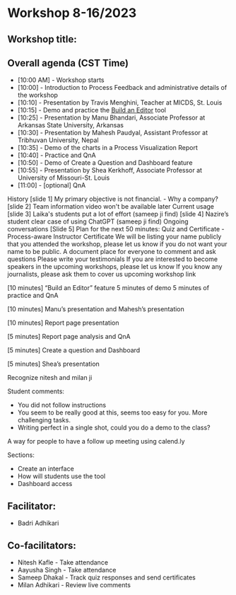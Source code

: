 # Workshop 8-16/2023
## Workshop title: 
## Overall agenda (CST Time)
- [10:00 AM] - Workshop starts
- [10:00] - Introduction to Process Feedback and administrative details of the workshop
- [10:10] - Presentation by Travis Menghini, Teacher at MICDS, St. Louis
- [10:15] - Demo and practice the [Build an Editor](https://www.processfeedback.org/buildeditor) tool
- [10:25] - Presentation by Manu Bhandari, Associate Professor at Arkansas State University, Arkansas
- [10:30] - Presentation by Mahesh Paudyal, Assistant Professor at Tribhuvan University, Nepal
- [10:35] - Demo of the charts in a Process Visualization Report
- [10:40] - Practice and QnA
- [10:50] - Demo of Create a Question and Dashboard feature
- [10:55] - Presentation by Shea Kerkhoff, Associate Professor at University of Missouri-St. Louis
- [11:00] - [optional] QnA


History
[slide 1] My primary objective is not financial. - Why a company?
[slide 2] Team information
video won't be available later 
Current usage
[slide 3] Laika's students put a lot of effort (sameep ji find)
[slide 4] Nazire’s student clear case of using ChatGPT (sameep ji find)
Ongoing conversations
[Slide 5] Plan for the next 50 minutes:
Quiz and Certificate - Process-aware Instructor Certificate
We will be listing your name publicly that you attended the workshop, please let us know if you do not want your name to be public.
A document place for everyone to comment and ask questions
Please write your testimonials
If you are interested to become speakers in the upcoming workshops, please let us know
If you know any journalists, please ask them to cover us
upcoming workshop link

[10 minutes] “Build an Editor” feature
5 minutes of demo
5 minutes of practice and QnA

[10 minutes] Manu’s presentation and Mahesh’s presentation

[10 minutes] Report page presentation

[5 minutes] Report page analysis and QnA

[5 minutes] Create a question and Dashboard

[5 minutes] Shea’s presentation




Recognize nitesh and milan ji

Student comments:
- You did not follow instructions
- You seem to be really good at this, seems too easy for you. More challenging tasks.
- Writing perfect in a single shot, could you do a demo to the class?

A way for people to have a follow up meeting using calend.ly




Sections:
- Create an interface
- How will students use the tool
- Dashboard access

## Facilitator:
* Badri Adhikari

## Co-facilitators:
* Nitesh Kafle - Take attendance
* Aayusha Singh - Take attendance
* Sameep Dhakal - Track quiz responses and send certificates
* Milan Adhikari - Review live comments



